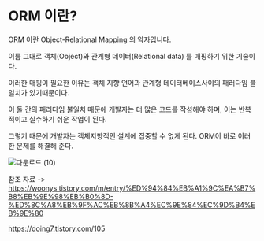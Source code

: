 ORM 이란?
===

ORM 이란 Object-Relational Mapping 의 약자입니다.

이름 그대로 객체(Object)와 관계형 데이터(Relational data) 를 매핑하기 위한 기술이다. 

이러한 매핑이 필요한 이유는 객체 지향 언어과 관계형 데이터베이스사이의 패러다임 불일치가 있기때문이다.  

이 둘 간의 패러다임 불일치 때문에 개발자는 더 많은 코드를 작성해야 하며, 이는 반복적이고 실수하기 쉬운 작업이 된다. 

그렇기 때문에 개발자는 객체지향적인 설계에 집중할 수 없게 된다. ORM이 바로 이러한 문제를 해결해 준다. 

![다운로드 (10)](https://user-images.githubusercontent.com/100178951/224333030-a36cb8a7-2ab3-4d37-8c9b-830417086420.png)


참조 자료 -> https://woonys.tistory.com/m/entry/%ED%94%84%EB%A1%9C%EA%B7%B8%EB%9E%98%EB%B0%8D-%ED%8C%A8%EB%9F%AC%EB%8B%A4%EC%9E%84%EC%9D%B4%EB%9E%80

https://doing7.tistory.com/105
